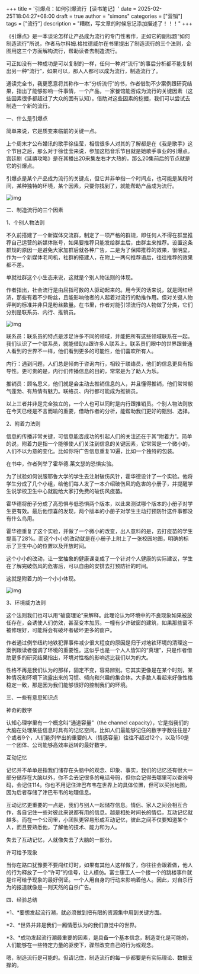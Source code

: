+++
title = '引爆点：如何引爆流行【读书笔记】'
date = 2025-02-25T18:04:27+08:00
draft = true
author = "simons"
categories = ["营销"]
tags = ["流行"]
description = "糟糕，写文章的时候忘记添加描述了！！！"
+++

《引爆点》是一本谈论怎样让产品成为流行的专门性著作，正如它的副标题“如何制造流行”所说，作者马尔科姆.格拉德威尔在书里提出了制造流行的三个法则，企图用这三个方面解构流行，帮助读者去制造流行。

可正如没有一种成功是可以复制的一样，任何一种对“流行”的事后分析都不能复制出另一种“流行”，如果可以，那人人都可以成为流行，制造流行了。

通读完全书，我更愿意将其称作一本“分析流行”的书，作者借助不少案例跟研究结果，指出了能够影响一件事情，一个产品，一家餐馆能否成为流行的关键因素（这些因素很多都超过了大众的固有认知）。借助对这些因素的挖掘，我们可以尝试去制造一个新的流行。

一、什么是引爆点

简单来说，它是质变来临前的关键一点。

上个周末才公布婚讯的歌手徐佳莹，相信很多人对其的了解都是在《我是歌手》这个节目之后，那么对于徐佳莹来说，参加这档音乐节目就是她歌手事业的引爆点。宫廷剧《延禧攻略》是在其播出20来集左右才大热的，那么20集前后的节点就是它的引爆点。

引爆点是某个产品成为流行的关键点，但它并非单指一个时间点，也可能是某段时间，某种独特的环境，某个因素，只要你找到了，就能帮助产品成为流行。

![img](https://pic1.zhimg.com/v2-9ff90306990f0670a56ae9dda096465c_1440w.jpg)

二、制造流行的三个因素

1、个别人物法则

不久前搭建了一个新媒体交流群，制定了一项严格的群规，即任何人不得在群里推荐自己运营的新媒体账号，如果要推荐只能发给群主后，由群主来推荐。设置这条群规的原因一是避免大家加群后就各种广告，二是为了保障推荐的效果，很明显，作为一个新媒体老司机，社群的搭建人，在附上一两句推荐语后，往往推荐的效果都不差。

单就社群这个小生态来说，这就是个别人物法则的体现。

作者指出，社会流行是由屈指可数的人驱动起来的。用今天的话来说，就是网红经济，那些有着不少粉丝，且能影响他者的人起着对流行的助推作用。但对关键人物评判的标准并非只是粉丝数量。在书里，作者对能引领流行的人物做了分类，它们分别是联系员、内行、推销员。

![img](https://pica.zhimg.com/v2-44bd537f7f8e468890f8d9905add8058_1440w.jpg)

联系员：联系员的特点是涉足许多不同的领域，并能把所有这些领域联系在一起。我们认识了一个联系员，就能借助ta跟许多人联系上。联系员们眼中的世界跟普通人看到的世界不一样，他们看到更多的可能性，他们喜欢所有人。

内行：遇到问题，人们总是倾向于咨询内行，相较于联络员，他们的信息更具有指导性。更可贵的是，内行们传播信息的目的，常常是为了助人为乐。

推销员：顾名思义，他们就是会主动去推销信息的人，并且懂得推销，他们常常朝气蓬勃、有热情有魅力。联络员、内行都可能成为推销员。

以上三者并非是完全独立的，一个人也可以同时是内行跟推销员。个别人物法则放在今天已经是不言而喻的重要，借助作者的分析，能帮助我们更好的甄别、选择。

2、附着力法则

信息的传播非常关键，可信息能否成功的引起人们的关注还在于其“附着力”。简单的说，附着力是指一个能够使人们关注到信息的关键因素，它常常是一个微小的，人们不以为意的变化。比如你将广告信息重复10遍，比如一个独特的包装。

在书中，作者列举了霍华德.莱文瑟的恐惧实验。

为了试验如何说服耶鲁大学的学生去注射破伤风针，霍华德设计了一个实验。他将学生分成了几个小组，给他们每人发了一本介绍破伤风的危害的小册子，并提醒学生说学校卫生中心就能给大家打免费的破伤风疫苗。

霍华德将册子分成了高恐惧与低恐惧两个版本，以此来测试哪个版本的小册子对学生更有效。最后他惊喜的发现，两个版本的小册子对学生主动打预防针这件事都没有什么鸟用。

霍华德重复了这个实验，并做了一个微小的改变，出人意料的是，去打疫苗的学生提高了28%。而这个小小的改动就是在小册子上附上了一张校园地图，明确的标示了卫生中心的位置以及开放时间。

这个小小的改动，让一堂抽象的健康课变成了一个针对个人健康的实际建议，学生在了解完破伤风的危害后，可以自由的安排去打预防针的时间。

这就是附着力的一个小小体现。

![img](https://pica.zhimg.com/v2-d9bc21f61e6db0223cdaefcf0077ad34_1440w.jpg)

3、环境威力法则

这个法则我们也可以用“破窗理论”来解释。此理论认为环境中的不良现象如果被放任存在，会诱使人们仿效，甚至变本加厉。一幢有少许破窗的建筑，如果那些窗不被修理好，可能将会有破坏者破坏更多的窗户。

作者通过例举纽约地铁犯罪事件减少很大程度的原因是归于对地铁环境的清理这一案例跟读者强调了环境的重要性。这似乎也是一个人人皆知的“真理”，只是作者借助更多的研究结果指出，环境对性格的影响远比我们以为的大。

性格不再是我们认为的那样，固定不变，容易辨别。它其实更像是在某个时刻，某种情况和环境下流露出来的习惯、倾向和兴趣的集合体。大多数人看起来好像性格稳定一致，那是因为我们能够很好的控制我们的环境。

三、一些有意思知识点

神奇的数字

认知心理学里有一个概念叫“通道容量”（the channel capacity），它是指我们的大脑在处理某些信息时具有的记忆空间。比如人们最能够记住的数字字数往往是7个或者9个，人们能列举出的重要的人（情感容量）往往不超过12个，以及150是一个团体、公司能够高效率运转的最好数字。

互动记忆

记忆并不单单是指我们储存在头脑中的观念、印象、事实，我们的记忆还有很大一部分储存在大脑以外，你不会去记很多的电话号码，但你会记得去哪里可以查询号码，会记住114。你也不用记住津巴布韦在世界上的具体位置，但可以买张地图，因为后者存储了津巴布韦的地理信息。

互动记忆更重要的一点是，我们与别人一起储存信息。情侣、家人之间会相互合作，各自记住一些对彼此来说都有用的信息。越是相处时间长的情侣，互动记忆就越多。而在一个公司里，小团队更容易形成互动记忆，彼此之间不仅要知道某个人，而且要熟悉他，了解他的技术、能力和为人。

失去了互动记忆，人就像失去了大脑的一部分。

许可给予现象

当你在路口犹豫要不要闯红灯时，如果有其他人这样做了，你往往会跟着做，他人的行为释放了一个“许可”的信号，让人模仿。富士康工人一个接一个的跳楼事件就是许可给予现象的最好例证。一个人用自身的行动来影响着他人。因此，对自杀行为的报道就像是一则天然的自杀广告。

四、经验总结

*1、*要想发起流行潮，就必须做到把有限的资源集中用到关键方面。

*2、*世界并非是我们一厢情愿认为的我们直觉中的世界。

*3、*成功发起流行潮最重要的因素，是具备一个基本信念，制造变化是可能的，人们能够在一些特定力量的驱使下，骤然改变自己的行为或观念。

嗯，制造流行是可能的。但请记住，制造流行的每一步都要是有实际理论、数据支撑的。
